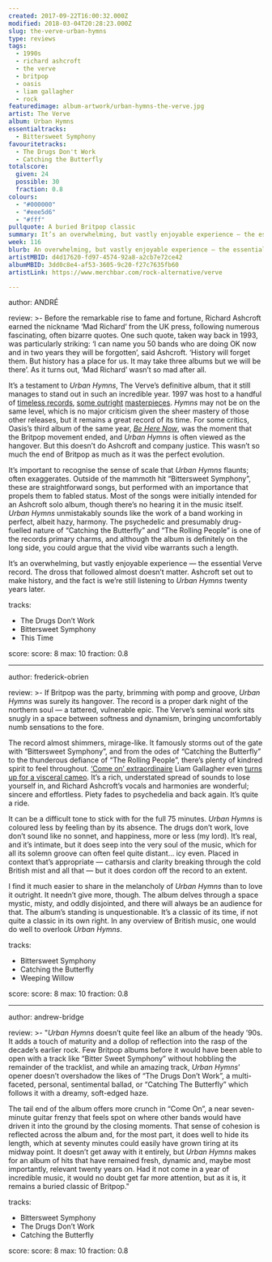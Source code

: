 ```yaml
---
created: 2017-09-22T16:00:32.000Z
modified: 2018-03-04T20:28:23.000Z
slug: the-verve-urban-hymns
type: reviews
tags:
  - 1990s
  - richard ashcroft
  - the verve
  - britpop
  - oasis
  - liam gallagher
  - rock
featuredimage: album-artwork/urban-hymns-the-verve.jpg
artist: The Verve
album: Urban Hymns
essentialtracks:
  - Bittersweet Symphony
favouritetracks:
  - The Drugs Don't Work
  - Catching the Butterfly
totalscore:
  given: 24
  possible: 30
  fraction: 0.8
colours:
  - "#000000"
  - "#eee5d6"
  - "#fff"
pullquote: A buried Britpop classic
summary: It’s an overwhelming, but vastly enjoyable experience — the essential Verve record. The dross that followed almost doesn’t matter. Ashcroft set out to make history, and the fact is we're still listening to Urban Hymns twenty years later.
week: 116
blurb: An overwhelming, but vastly enjoyable experience — the essential Verve record. Richard Ashcroft set out to make history, and with Urban Hymns he did so.
artistMBID: d4d17620-fd97-4574-92a8-a2cb7e72ce42
albumMBID: 3dd0c8e4-af53-3605-9c20-f27c7635fb60
artistLink: https://www.merchbar.com/rock-alternative/verve

---
```


author: ANDRÉ

review: >-
  Before the remarkable rise to fame and fortune, Richard Ashcroft earned the nickname ‘Mad Richard’ from the UK press, following numerous fascinating, often bizarre quotes. One such quote, taken way back in 1993, was particularly striking: ‘I can name you 50 bands who are doing OK now and in two years they will be forgotten’, said Ashcroft. ‘History will forget them. But history has a place for us. It may take three albums but we will be there’. As it turns out, ‘Mad Richard’ wasn’t so mad after all. 
  
  It’s a testament to *Urban Hymns*, The Verve’s definitive album, that it still manages to stand out in such an incredible year. 1997 was host to a handful of [timeless records](/reviews/radiohead-ok-computer/), [some outright](/reviews/bjork-homogenic/) [masterpieces](/reviews/spiritualized-ladies-and-gentleman-we-are-floating-in-space/). *Hymns* may not be on the same level, which is no major criticism given the sheer mastery of those other releases, but it remains a great record of its time. For some critics, Oasis’s third album of the same year, [*Be Here Now*](/articles/be-here-now-and-mr-hyde/), was the moment that the Britpop movement ended, and *Urban Hymns* is often viewed as the hangover. But this doesn’t do Ashcroft and company justice. This wasn’t so much the end of Britpop as much as it was the perfect evolution. 
  
  It’s important to recognise the sense of scale that *Urban Hymns* flaunts; often exaggerates. Outside of the mammoth hit “Bittersweet Symphony”, these are straightforward songs, but performed with an importance that propels them to fabled status. Most of the songs were initially intended for an Ashcroft solo album, though there’s no hearing it in the music itself. *Urban Hymns* unmistakably sounds like the work of a band working in perfect, albeit hazy, harmony. The psychedelic and presumably drug-fuelled nature of “Catching the Butterfly” and “The Rolling People” is one of the records primary charms, and although the album is definitely on the long side, you could argue that the vivid vibe warrants such a length. 
  
  It’s an overwhelming, but vastly enjoyable experience — the essential Verve record. The dross that followed almost doesn’t matter. Ashcroft set out to make history, and the fact is we’re still listening to *Urban Hymns* twenty years later.

tracks:
  - The Drugs Don’t Work
  - ­­Bittersweet Symphony
  - ­­This Time

score:
  score: 8
  max: 10
  fraction: 0.8

---
author: frederick-obrien

review: >-
  If Britpop was the party, brimming with pomp and groove, *Urban Hymns* was surely its hangover. The record is a proper dark night of the northern soul — a tattered, vulnerable epic. The Verve’s seminal work sits snugly in a space between softness and dynamism, bringing uncomfortably numb sensations to the fore. 
  
  The record almost shimmers, mirage-like. It famously storms out of the gate with “Bittersweet Symphony”, and from the odes of “Catching the Butterfly” to the thunderous defiance of “The Rolling People”, there’s plenty of kindred spirit to feel throughout. [‘Come on’ extraordinaire](https://youtu.be/PYScsCvg6Qc?t=4m31s) Liam Gallagher even [turns up for a visceral cameo](http://www.nme.com/news/richard-ashcroft-reveals-liam-gallaghers-secret-cameo-verves-urban-hymns-come-on-2120079). It’s a rich, understated spread of sounds to lose yourself in, and Richard Ashcroft’s vocals and harmonies are wonderful; sincere and effortless. Piety fades to psychedelia and back again. It’s quite a ride.

  It can be a difficult tone to stick with for the full 75 minutes. *Urban Hymns* is coloured less by feeling than by its absence. The drugs don’t work, love don’t sound like no sonnet, and happiness, more or less (my lord). It’s real, and it’s intimate, but it does seep into the very soul of the music, which for all its solemn groove can often feel quite distant… icy even. Placed in context that’s appropriate — catharsis and clarity breaking through the cold British mist and all that — but it does cordon off the record to an extent. 
  
  I find it much easier to share in the melancholy of *Urban Hymns* than to love it outright. It needn’t give more, though. The album delves through a space mystic, misty, and oddly disjointed, and there will always be an audience for that. The album’s standing is unquestionable. It’s a classic of its time, if not quite a classic in its own right. In any overview of British music, one would do well to overlook *Urban Hymns*.

tracks:
  - Bittersweet Symphony
  - ­­Catching the Butterfly
  - ­­Weeping Willow

score:
  score: 8
  max: 10
  fraction: 0.8

---
author: andrew-bridge

review: >-
  "*Urban Hymns* doesn’t quite feel like an album of the heady ’90s. It adds a touch of maturity and a dollop of reflection into the rasp of the decade’s earlier rock. Few Britpop albums before it would have been able to open with a track like “Bitter Sweet Symphony” without hobbling the remainder of the tracklist, and while an amazing track, *Urban Hymns*’ opener doesn’t overshadow the likes of “The Drugs Don’t Work”, a multi-faceted, personal, sentimental ballad, or “Catching The Butterfly” which follows it with a dreamy, soft-edged haze. 
  
  The tail end of the album offers more crunch in “Come On”, a near seven-minute guitar frenzy that feels spot on where other bands would have driven it into the ground by the closing moments. That sense of cohesion is reflected across the album and, for the most part, it does well to hide its length, which at seventy minutes could easily have grown tiring at its midway point. It doesn’t get away with it entirely, but *Urban Hymns* makes for an album of hits that have remained fresh, dynamic and, maybe most importantly, relevant twenty years on. Had it not come in a year of incredible music, it would no doubt get far more attention, but as it is, it remains a buried classic of Britpop."

tracks:
  - Bittersweet Symphony
  - ­­The Drugs Don’t Work
  - ­­Catching the Butterfly

score:
  score: 8
  max: 10
  fraction: 0.8
